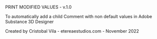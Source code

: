 PRINT MODIFIED VALUES - v.1.0

To automatically add a child Comment with non default values in Adobe Substance 3D Designer

Created by Cristobal Vila - etereaestudios.com - November 2022
